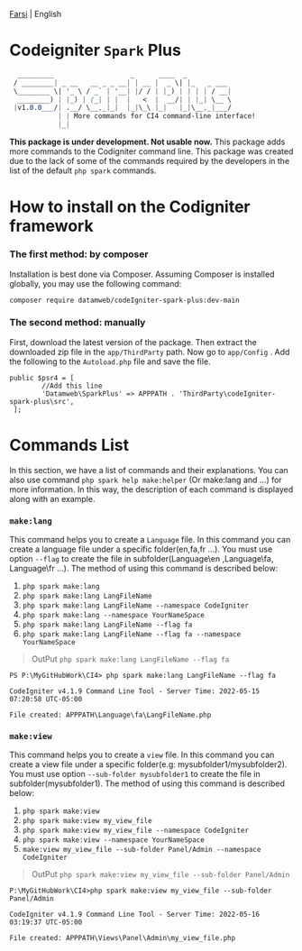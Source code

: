 [Farsi](./README.fa-IR.md) | English
# Codeigniter ``Spark`` Plus

```css
  _________                   _      ____  _
 / ________| _ __   __ _ _ __| | __ |  _ \| |_   _ ___ 
 \________ \| '_ \ / _` | '__| |/ / | |_) | | | | / __|
  ________) | |_) | (_| | |  |   <  |  __/| | |_| \__ \
 |v1.0.0___/| .__/ \__,_|_|  |_|\_\ |_|   |_|\__,_|___/
            | | More commands for CI4 command-line interface!
            |_|
```
__This package is under development. Not usable now.__
This package adds more commands to the Codigniter command line. This package was created due to the lack of some of the commands required by the developers in the list of the default ``php spark`` commands.

# How to install on the Codigniter framework

### The first method: by composer
Installation is best done via Composer. Assuming Composer is installed globally, you may use the following command:

``composer require datamweb/codeIgniter-spark-plus:dev-main``
### The second method: manually
First, download the latest version of the package. Then extract the downloaded zip file in the ``app/ThirdParty`` path. Now go to ``app/Config`` . Add the following to the ``Autoload.php`` file and save the file.

```
public $psr4 = [
        //Add this line
        'Datamweb\SparkPlus' => APPPATH . 'ThirdParty\codeIgniter-spark-plus\src',
 ];
 ```

# Commands List

In this section, we have a list of commands and their explanations. You can also use command `php spark help make:helper` (Or make:lang and ...) for more information. In this way, the description of each command is displayed along with an example.

### ``make:lang``

This command helps you to create a `Language` file. In this command you can create a language file under a specific folder(en,fa,fr ...). You must use option ``--flag`` to create the file in subfolder(Language\en ,Language\fa, Language\fr ...).
The method of using this command is described below:

1. ``php spark make:lang``
2. ``php spark make:lang LangFileName``
3. ``php spark make:lang LangFileName --namespace CodeIgniter``
4. ``php spark make:lang --namespace YourNameSpace``
5. ``php spark make:lang LangFileName --flag fa``
6. ``php spark make:lang LangFileName --flag fa --namespace YourNameSpace``


> OutPut ``php spark make:lang LangFileName --flag fa``

```
PS P:\MyGitHubWork\CI4> php spark make:lang LangFileName --flag fa

CodeIgniter v4.1.9 Command Line Tool - Server Time: 2022-05-15 07:20:58 UTC-05:00

File created: APPPATH\Language\fa\LangFileName.php

```

### ``make:view``

This command helps you to create a `view` file. In this command you can create a view file under a specific folder(e.g: mysubfolder1/mysubfolder2). You must use option ``--sub-folder mysubfolder1`` to create the file in subfolder(mysubfolder1).
The method of using this command is described below:

1. ``php spark make:view``
2. ``php spark make:view my_view_file``
3. ``php spark make:view my_view_file --namespace CodeIgniter``
4. ``php spark make:view --namespace YourNameSpace``
5. ``make:view my_view_file --sub-folder Panel/Admin --namespace CodeIgniter``


> OutPut ``php spark make:view my_view_file --sub-folder Panel/Admin``

```
P:\MyGitHubWork\CI4>php spark make:view my_view_file --sub-folder Panel/Admin

CodeIgniter v4.1.9 Command Line Tool - Server Time: 2022-05-16 03:19:37 UTC-05:00

File created: APPPATH\Views\Panel\Admin\my_view_file.php
```